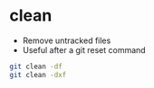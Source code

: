 # clean

- Remove untracked files
- Useful after a git reset command

```sh
git clean -df
git clean -dxf
```
